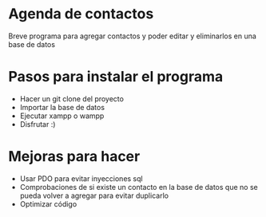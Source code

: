 # Agenda de contactos
Breve programa para agregar contactos y poder editar y eliminarlos en una base de datos

# Pasos para instalar el programa
- Hacer un git clone del proyecto
- Importar la base de datos
- Ejecutar xampp o wampp
- Disfrutar :)

# Mejoras para hacer
- Usar PDO para evitar inyecciones sql
- Comprobaciones de si existe un contacto en la base de datos que no se pueda volver a agregar para evitar duplicarlo
- Optimizar código
